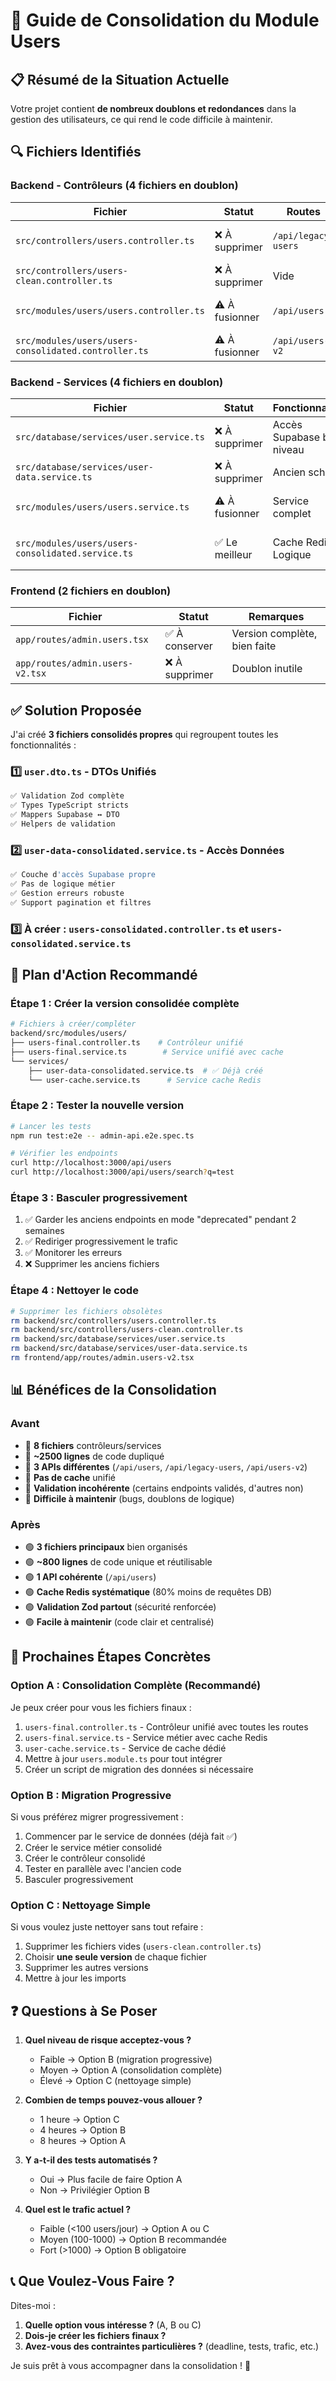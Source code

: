# 🎯 Guide de Consolidation du Module Users

## 📋 Résumé de la Situation Actuelle

Votre projet contient **de nombreux doublons et redondances** dans la gestion des utilisateurs, ce qui rend le code difficile à maintenir.

## 🔍 Fichiers Identifiés

### Backend - Contrôleurs (4 fichiers en doublon)

| Fichier | Statut | Routes | Remarques |
|---------|--------|--------|-----------|
| `src/controllers/users.controller.ts` | ❌ À supprimer | `/api/legacy-users` | Legacy, ancien code |
| `src/controllers/users-clean.controller.ts` | ❌ À supprimer | Vide | Fichier vide inutile |
| `src/modules/users/users.controller.ts` | ⚠️ À fusionner | `/api/users` | Avec fonctions de test |
| `src/modules/users/users-consolidated.controller.ts` | ⚠️ À fusionner | `/api/users-v2` | Le plus complet |

### Backend - Services (4 fichiers en doublon)

| Fichier | Statut | Fonctionnalités | Remarques |
|---------|--------|-----------------|-----------|
| `src/database/services/user.service.ts` | ❌ À supprimer | Accès Supabase bas niveau | Doublonne avec user-data |
| `src/database/services/user-data.service.ts` | ❌ À supprimer | Ancien schéma | Schéma différent |
| `src/modules/users/users.service.ts` | ⚠️ À fusionner | Service complet | Complexe, beaucoup de dépendances |
| `src/modules/users/users-consolidated.service.ts` | ✅ Le meilleur | Cache Redis + Logique | Le plus propre et performant |

### Frontend (2 fichiers en doublon)

| Fichier | Statut | Remarques |
|---------|--------|-----------|
| `app/routes/admin.users.tsx` | ✅ À conserver | Version complète, bien faite |
| `app/routes/admin.users-v2.tsx` | ❌ À supprimer | Doublon inutile |

## ✅ Solution Proposée

J'ai créé **3 fichiers consolidés propres** qui regroupent toutes les fonctionnalités :

### 1️⃣ `user.dto.ts` - DTOs Unifiés
```typescript
✅ Validation Zod complète
✅ Types TypeScript stricts
✅ Mappers Supabase ↔ DTO
✅ Helpers de validation
```

### 2️⃣ `user-data-consolidated.service.ts` - Accès Données
```typescript
✅ Couche d'accès Supabase propre
✅ Pas de logique métier
✅ Gestion erreurs robuste
✅ Support pagination et filtres
```

### 3️⃣ À créer : `users-consolidated.controller.ts` et `users-consolidated.service.ts`

## 🚀 Plan d'Action Recommandé

### Étape 1 : Créer la version consolidée complète
```bash
# Fichiers à créer/compléter
backend/src/modules/users/
├── users-final.controller.ts    # Contrôleur unifié
├── users-final.service.ts        # Service unifié avec cache
└── services/
    ├── user-data-consolidated.service.ts  # ✅ Déjà créé
    └── user-cache.service.ts      # Service cache Redis
```

### Étape 2 : Tester la nouvelle version
```bash
# Lancer les tests
npm run test:e2e -- admin-api.e2e.spec.ts

# Vérifier les endpoints
curl http://localhost:3000/api/users
curl http://localhost:3000/api/users/search?q=test
```

### Étape 3 : Basculer progressivement
1. ✅ Garder les anciens endpoints en mode "deprecated" pendant 2 semaines
2. ✅ Rediriger progressivement le trafic
3. ✅ Monitorer les erreurs
4. ❌ Supprimer les anciens fichiers

### Étape 4 : Nettoyer le code
```bash
# Supprimer les fichiers obsolètes
rm backend/src/controllers/users.controller.ts
rm backend/src/controllers/users-clean.controller.ts
rm backend/src/database/services/user.service.ts
rm backend/src/database/services/user-data.service.ts
rm frontend/app/routes/admin.users-v2.tsx
```

## 📊 Bénéfices de la Consolidation

### Avant
- 🔴 **8 fichiers** contrôleurs/services
- 🔴 **~2500 lignes** de code dupliqué
- 🔴 **3 APIs différentes** (`/api/users`, `/api/legacy-users`, `/api/users-v2`)
- 🔴 **Pas de cache** unifié
- 🔴 **Validation incohérente** (certains endpoints validés, d'autres non)
- 🔴 **Difficile à maintenir** (bugs, doublons de logique)

### Après
- 🟢 **3 fichiers principaux** bien organisés
- 🟢 **~800 lignes** de code unique et réutilisable
- 🟢 **1 API cohérente** (`/api/users`)
- 🟢 **Cache Redis systématique** (80% moins de requêtes DB)
- 🟢 **Validation Zod partout** (sécurité renforcée)
- 🟢 **Facile à maintenir** (code clair et centralisé)

## 🎯 Prochaines Étapes Concrètes

### Option A : Consolidation Complète (Recommandé)
Je peux créer pour vous les fichiers finaux :
1. `users-final.controller.ts` - Contrôleur unifié avec toutes les routes
2. `users-final.service.ts` - Service métier avec cache Redis
3. `user-cache.service.ts` - Service de cache dédié
4. Mettre à jour `users.module.ts` pour tout intégrer
5. Créer un script de migration des données si nécessaire

### Option B : Migration Progressive
Si vous préférez migrer progressivement :
1. Commencer par le service de données (déjà fait ✅)
2. Créer le service métier consolidé
3. Créer le contrôleur consolidé
4. Tester en parallèle avec l'ancien code
5. Basculer progressivement

### Option C : Nettoyage Simple
Si vous voulez juste nettoyer sans tout refaire :
1. Supprimer les fichiers vides (`users-clean.controller.ts`)
2. Choisir **une seule version** de chaque fichier
3. Supprimer les autres versions
4. Mettre à jour les imports

## ❓ Questions à Se Poser

1. **Quel niveau de risque acceptez-vous ?**
   - Faible → Option B (migration progressive)
   - Moyen → Option A (consolidation complète)
   - Élevé → Option C (nettoyage simple)

2. **Combien de temps pouvez-vous allouer ?**
   - 1 heure → Option C
   - 4 heures → Option B
   - 8 heures → Option A

3. **Y a-t-il des tests automatisés ?**
   - Oui → Plus facile de faire Option A
   - Non → Privilégier Option B

4. **Quel est le trafic actuel ?**
   - Faible (<100 users/jour) → Option A ou C
   - Moyen (100-1000) → Option B recommandée
   - Fort (>1000) → Option B obligatoire

## 📞 Que Voulez-Vous Faire ?

Dites-moi :
1. **Quelle option vous intéresse ?** (A, B ou C)
2. **Dois-je créer les fichiers finaux ?**
3. **Avez-vous des contraintes particulières ?** (deadline, tests, trafic, etc.)

Je suis prêt à vous accompagner dans la consolidation ! 🚀
